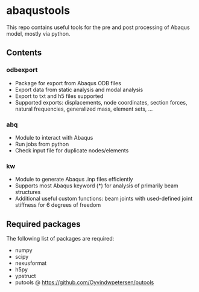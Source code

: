 # abaqustools

This repo contains useful tools for the pre and post processing of Abaqus model, mostly via python.

## Contents

### odbexport
- Package for export from Abaqus ODB files
- Export data from static analysis and modal analysis
- Export to txt and h5 files supported
- Supported exports: displacements, node coordinates, section forces, natural frequencies, generalized mass, element sets, ...

### abq
- Module to interact with Abaqus
- Run jobs from python
- Check input file for duplicate nodes/elements

### kw
- Module to generate Abaqus .inp files efficiently
- Supports most Abaqus keyword (*) for analysis of primarily beam structures
- Additional useful custom functions: beam joints with used-defined joint stiffness for 6 degrees of freedom

## Required packages
The following list of packages are required:
- numpy
- scipy
- nexusformat
- h5py
- ypstruct
- putools @ https://github.com/Oyvindwpetersen/putools

